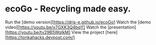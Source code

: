 # ecoGo - Recycling made easy.

Run the [demo version][https://dris-e.github.io/ecoGo]
Watch the [demo video][https://youtu.be/v7GXK3Q4bqY]
Watch the [presentation][https://youtu.be/tv29B5WgIkM]
View the project [here][https://tonkahacks.devpost.com/]

